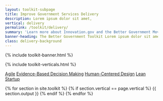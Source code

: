 ```yaml
---
layout: toolkit-subpage
title: Improve Government Services Delivery
description: Lorem ipsum dolor sit amet,
vertical: delivery
permalink: /toolkit/delivery/
summary: 'Learn more about Innovation.gov and the Better Government Movement'
banner-heading: The Better Government Toolkit Lorem ipsum dolor sit amet, consectetur adipiscing. 
class: delivery-background
---
```


{% include toolkit-banner.html %}


{% include toolkit-verticals.html %}


<div class="delivery-background toolkit-button-group">
<div class="usa-grid">
<a class="usa-button" href="#agile">Agile</a>
<a class="usa-button" href="#decision-making">Evidence-Based Decision Making</a>
<a class="usa-button" href="#human-centered">Human-Centered Design</a>
<a class="usa-button" href="#lean">Lean Startup</a>
</div>
</div>

{% for section in site.toolkit %}
{% if section.vertical == page.vertical %}
{{ section.output }}
{% endif %}
{% endfor %}